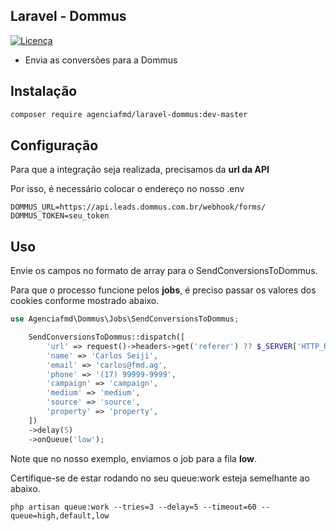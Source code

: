 ## Laravel - Dommus

[//]: # ([![Downloads]&#40;https://img.shields.io/packagist/dt/agenciafmd/laravel-dommus.svg?style=flat-square&#41;]&#40;https://packagist.org/packages/agenciafmd/laravel-dommus&#41;)
[![Licença](https://img.shields.io/badge/license-MIT-brightgreen.svg?style=flat-square)](LICENSE.md)

- Envia as conversões para a Dommus

## Instalação

```bash
composer require agenciafmd/laravel-dommus:dev-master
```

## Configuração

Para que a integração seja realizada, precisamos da **url da API**

Por isso, é necessário colocar o endereço no nosso .env

```dotenv
DOMMUS_URL=https://api.leads.dommus.com.br/webhook/forms/
DOMMUS_TOKEN=seu_token
```


## Uso

Envie os campos no formato de array para o SendConversionsToDommus.

Para que o processo funcione pelos **jobs**, é preciso passar os valores dos cookies conforme mostrado abaixo.

```php
use Agenciafmd\Dommus\Jobs\SendConversionsToDommus;

    SendConversionsToDommus::dispatch([
        'url' => request()->headers->get('referer') ?? $_SERVER['HTTP_REFERER'],
        'name' => 'Carlos Seiji',
        'email' => 'carlos@fmd.ag',
        'phone' => '(17) 99999-9999',
        'campaign' => 'campaign',
        'medium' => 'medium',
        'source' => 'source',
        'property' => 'property',
    ])
    ->delay(5)
    ->onQueue('low');
```

Note que no nosso exemplo, enviamos o job para a fila **low**.

Certifique-se de estar rodando no seu queue:work esteja semelhante ao abaixo.

```shell
php artisan queue:work --tries=3 --delay=5 --timeout=60 --queue=high,default,low
```